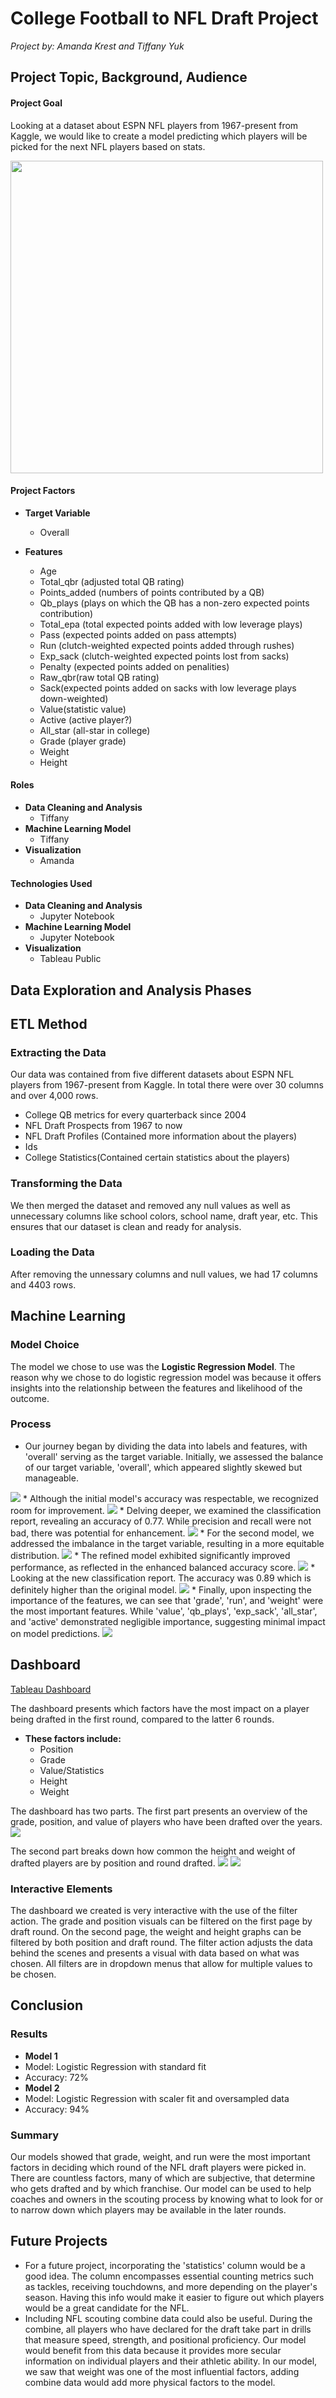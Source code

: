 # College Football to NFL Draft Project
_Project by: Amanda Krest and Tiffany Yuk_

## Project Topic, Background, Audience

#### Project Goal
Looking at a dataset about ESPN NFL players from 1967-present from Kaggle, we would like to create a model predicting which players will be picked for the next NFL players based on stats. 

<img src = "./Images/NFL logo.jpg" width="500">

#### Project Factors
* **Target Variable**
  * Overall 

* **Features**
  * Age
  * Total_qbr (adjusted total QB rating)
  * Points_added (numbers of points contributed by a QB)
  * Qb_plays (plays  on which the QB has a non-zero expected points contribution)
  * Total_epa (total expected points added with low leverage plays)
  * Pass (expected points added on pass attempts)
  * Run (clutch-weighted expected points added through rushes)
  * Exp_sack (clutch-weighted expected points lost from sacks)
  * Penalty (expected points added on penalities)
  * Raw_qbr(raw total QB rating)
  * Sack(expected points added on sacks with low leverage plays down-weighted)
  * Value(statistic value)
  * Active (active player?)
  * All_star (all-star in college)
  * Grade (player grade)
  * Weight
  * Height

#### Roles
* **Data Cleaning and Analysis**
  * Tiffany
* **Machine Learning Model**
  * Tiffany
* **Visualization**
  * Amanda

#### Technologies Used
* **Data Cleaning and Analysis**
  * Jupyter Notebook
* **Machine Learning Model**
  * Jupyter Notebook
* **Visualization**
  * Tableau Public
  
## Data Exploration and Analysis Phases
 
## ETL Method
  ### Extracting the Data
  Our data was contained from five different datasets about ESPN NFL players from 1967-present from Kaggle. In total there were over 30 columns and over 4,000 rows. 
  * College QB metrics for every quarterback since 2004
  * NFL Draft Prospects from 1967 to now
  * NFL Draft Profiles (Contained more information about the players)
  * Ids
  * College Statistics(Contained certain statistics about the players)   
  ### Transforming the Data
  We then merged the dataset and removed any null values as well as unnecessary columns like school colors, school name, draft year, etc. This ensures that our dataset is clean and ready for analysis.   
  ### Loading the Data
  After removing the unnessary columns and null values, we had 17 columns and 4403 rows. 

## Machine Learning
  ### Model Choice
  The model we chose to use was the **Logistic Regression Model**. The reason why we chose to do logistic regression model was because it offers insights into the relationship between the features and likelihood of the outcome. 
  ### Process
  * Our journey began by dividing the data into labels and features, with 'overall' serving as the target variable. Initially, we assessed the balance of our target variable, 'overall', which appeared slightly skewed but manageable. 
  <img src = "./Images/y value counts.png" >
  * Although the initial model's accuracy was respectable, we recognized room for improvement.
  <img src = "./Images/balanced accuracy score.png">
  * Delving deeper, we examined the classification report, revealing an accuracy of 0.77. While precision and recall were not bad, there was potential for enhancement.
  <img src = "./Images/Classification Report 1.png">
  * For the second model, we addressed the imbalance in the target variable, resulting in a more equitable distribution.
  <img src = "./Images/new y value counts.png">
  * The refined model exhibited significantly improved performance, as reflected in the enhanced balanced accuracy score.
  <img src = "./Images/new balanced accuracy score.png">
  * Looking at the new classification report. The accuracy was 0.89 which is definitely higher than the original model. 
  <img src = "./Images/Classification Report 2.png">
  * Finally, upon inspecting the importance of the features, we can see that 'grade', 'run', and 'weight' were the most important features. While 'value', 'qb_plays', 'exp_sack', 'all_star', and 'active' demonstrated negligible importance, suggesting minimal impact on model predictions.
  <img src = "./Images/Features.png">

## Dashboard
[Tableau Dashboard](https://public.tableau.com/views/Project4_17077833437840/NFLDraftStory?:language=en-US&publish=yes&:sid=&:display_count=n&:origin=viz_share_link)

The dashboard presents which factors have the most impact on a player being drafted in the first round, compared to the latter 6 rounds. 
* **These factors include:**
   * Position
   * Grade
   * Value/Statistics
   * Height
   * Weight

The dashboard has two parts. The first part presents an overview of the grade, position, and value of players who have been drafted over the years. 
<img src = "./Images/Overview.png">

The second part breaks down how common the height and weight of drafted players are by position and round drafted. 
<img src = "./Images/Weight_Height.png">
<img src = "./Images/W_H_QB.png">
 ### Interactive Elements
 The dashboard we created is very interactive with the use of the filter action. The grade and position visuals can be filtered on the first page by draft round. On the second page, the weight and height graphs can be filtered by both position and draft round. The filter action adjusts the data behind the scenes and presents a visual with data based on what was chosen. All filters are in dropdown menus that allow for multiple values to be chosen. 
 


## Conclusion
  ### Results
  * **Model 1**
   * Model: Logistic Regression with standard fit
   * Accuracy: 72%
  *  **Model 2**
   * Model: Logistic Regression with scaler fit and oversampled data
   * Accuracy: 94% 

  ### Summary
  Our models showed that grade, weight, and run were the most important factors in deciding which round of the NFL draft players were picked in. There are countless factors, many of which are subjective, that determine who gets drafted and by which franchise. Our model can be used to help coaches and owners in the scouting process by knowing what to look for or to narrow down which players may be available in the later rounds. 



## Future Projects
* For a future project, incorporating the 'statistics' column would be a good idea. The column encompasses essential counting metrics such as tackles, receiving touchdowns, and more depending on the player's season. Having this info would make it easier to figure out which players would be a great candidate for the NFL.
* Including NFL scouting combine data could also be useful. During the combine, all players who have declared for the draft take part in drills that measure speed, strength, and positional proficiency. Our model would benefit from this data because it provides more secular information on individual players and their athletic ability. In our model, we saw that weight was one of the most influential factors, adding combine data would add more physical factors to the model. 

